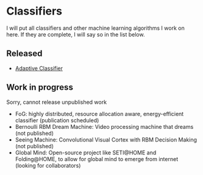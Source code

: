 # Classifiers

I will put all classifiers and other machine learning algorithms I work on here. If they are complete, I will say so in the list below.

## Released

- [Adaptive Classifier](adaptive-classifier)


## Work in progress
Sorry, cannot release unpublished work
- FoG: highly distributed, resource allocation aware, energy-efficient classifier (publication scheduled)
- Bernoulli RBM Dream Machine: Video processing machine that dreams (not published)
- Seeing Machine: Convolutional Visual Cortex with RBM Decision Making (not published)
- Global Mind: Open-source project like SETI@HOME and Folding@HOME, to allow for global mind to emerge from internet (looking for collaborators)
